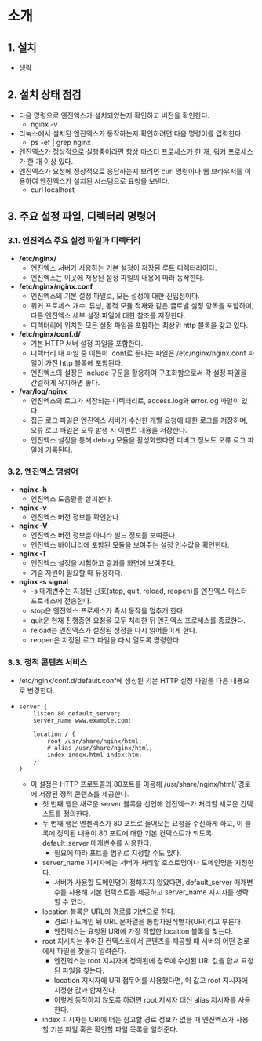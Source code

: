 # 소개

## 1. 설치
- 생략

## 2. 설치 상태 점검
- 다음 명령으로 엔진엑스가 설치되었는지 확인하고 버전을 확인한다.
  - nginx -v
- 리눅스에서 설치된 엔진엑스가 동작하는지 확인하려면 다음 명령어를 입력한다.
  - ps -ef | grep nginx
- 엔진엑스가 정상적으로 실행중이라면 항상 마스터 프로세스가 한 개, 워커 프로세스가 한 개 이상 있다.
- 엔진엑스가 요청에 정상적으로 응답하는지 보려면 curl 명령이나 웹 브라우저를 이용하여 엔진엑스가 설치된 시스템으로 요청을 보낸다.
  - curl localhost

## 3. 주요 설정 파일, 디렉터리 명령어

### 3.1. 엔진엑스 주요 설정 파일과 디렉터리
- **/etc/nginx/**
  - 엔진엑스 서버가 사용하는 기본 설정이 저장된 루트 디렉터리이다.
  - 엔진엑스는 이곳에 저장된 설정 파일의 내용에 따라 동작한다.
- **/etc/nginx/nginx.conf**
  - 엔진엑스의 기본 설정 파일로, 모든 설정에 대한 진입점이다.
  - 워커 프로세스 개수, 튜닝, 동적 모듈 적재와 같은 글로벌 설정 항목을 포함하며, 다른 엔진엑스 세부 설정 파일에 대한 참조를 지정한다.
  - 디렉터리에 위치한 모든 설정 파일을 포함하는 최상위 http 블록을 갖고 있다.
- **/etc/nginx/conf.d/**
  - 기본 HTTP 서버 설정 파일을 포함한다.
  - 디렉터리 내 파일 중 이름이 .conf로 끝나는 파일은 /etc/nginx/nginx.conf 파일이 가진 http 블록에 포함된다.
  - 엔진엑스의 설정은 include 구문을 활용하여 구조화함으로써 각 설정 파일을 간결하게 유지하면 좋다.
- **/var/log/nginx**
  - 엔진엑스의 로그가 저장되는 디렉터리로, access.log와 error.log 파일이 있다.
  - 접근 로그 파일은 엔진엑스 서버가 수신한 개별 요청에 대한 로그를 저장하며, 오류 로그 파일은 오류 발생 시 이벤트 내용을 저장한다.
  - 엔진엑스 설정을 통해 debug 모듈을 활성화했다면 디버그 정보도 오류 로그 파일에 기록된다.

### 3.2. 엔진엑스 명렁어
- **nginx -h**
  - 엔진엑스 도움말을 살펴본다.
- **nginx -v**
  - 엔진엑스 버전 정보를 확인한다.
- **nginx -V**
  - 엔진엑스 버전 정보뿐 아니라 빌드 정보를 보여준다.
  - 엔진엑스 바이너리에 포함된 모듈을 보여주는 설정 인수값을 확인한다.
- **nginx -T**
  - 엔진엑스 설정을 시험하고 결과를 화면에 보여준다.
  - 기술 자원이 필요할 때 유용하다.
- **nginx -s signal**
  - -s 매개변수는 지정된 신호(stop, quit, reload, reopen)를 엔진엑스 마스터 프로세스에 전송한다.
  - stop은 엔진엑스 프로세스가 즉시 동작을 멈추개 한다.
  - quit운 현재 진행중인 요청을 모두 처리한 뒤 엔진엑스 프로세스를 종료한다.
  - reload는 엔진엑스가 설정된 성정을 다시 읽어들이게 한다.
  - reopen은 지정된 로그 파일을 다시 열도록 명령한다.

### 3.3. 정적 콘텐츠 서비스
- /etc/nginx/conf.d/default.conf에 생성된 기본 HTTP 설정 파일을 다음 내용으로 변경한다.
- ```
  server {
      listen 80 default_server;
      server_name www.example.com;

      location / {
          root /usr/share/nginx/html;
          # alias /usr/share/nginx/html;
          index index.html index.htm;
      }
  }
  ```
    - 이 설정은 HTTP 프로토콜과 80포트를 이용해 /usr/share/nginx/html/ 경로에 저장된 정적 콘텐츠를 제공한다.
        - 첫 번째 행은 새로운 server 블록을 선언해 엔진엑스가 처리할 새로운 컨텍스트를 정의한다.
        - 두 번째 행은 엔젠엑스가 80 포트로 들어오는 요청을 수신하게 하고, 이 블록에 정의된 내용이 80 포트에 대한 기본 컨텍스트가 되도록 default_server 매개변수를 사용한다.
            - 필요에 따라 포트를 범위로 지정할 수도 있다.
        - server_name 지시자에는 서버가 처리할 호스트명이나 도메인명을 지정한다.
            - 서버가 사용할 도메인명이 정해지지 않았다면, default_server 매개변수를 사용해 기본 컨텍스트를 제공하고 server_name 지시자를 생략할 수 있다.
        - location 블록은 URL의 경로를 기반으로 한다.
            - 경로나 도메인 뒤 URL 문자열을 통합자원식별자(URI)라고 부른다.
            - 엔진엑스는 요청된 URI에 가장 적합한 location 블록을 찾는다.
        - root 지시자는 주어진 컨텍스트에서 콘텐츠를 제공할 때 서버의 어떤 경로에서 파일을 찾을지 알려준다.
            - 엔진엑스는 root 지시자에 정의된에 경로에 수신된 URI 값을 합쳐 요청된 파일을 찾는다.
            - location 지시자에 URI 접두어를 사용했다면, 이 값고 root 지시자에 지정한 값과 합쳐진다.
            - 이렇게 동작하지 않도록 하려면 root 지시자 대신 alias 지시자를 사용한다.
        - index 지시자는 URI에 더는 참고할 경로 정보가 없을 때 엔진엑스가 사용할 기본 파일 혹은 확인할 파일 목록을 알려준다.